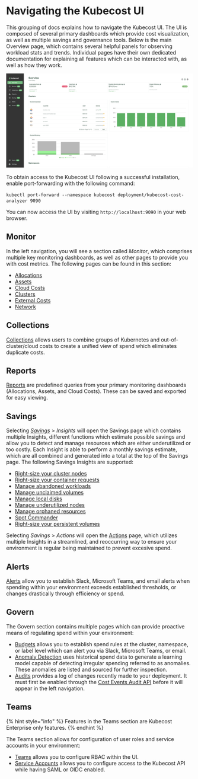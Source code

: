 # Navigating the Kubecost UI

This grouping of docs explains how to navigate the Kubecost UI. The UI is composed of several primary dashboards which provide cost visualization, as well as multiple savings and governance tools. Below is the main Overview page, which contains several helpful panels for observing workload stats and trends. Individual pages have their own dedicated documentation for explaining all features which can be interacted with, as well as how they work.

![Kubecost overview](/images/overview.png)

To obtain access to the Kubecost UI following a successful installation, enable port-forwarding with the following command:

```
kubectl port-forward --namespace kubecost deployment/kubecost-cost-analyzer 9090
```

You can now access the UI by visiting `http://localhost:9090` in your web browser.

## Monitor

In the left navigation, you will see a section called *Monitor*, which comprises multiple key monitoring dashboards, as well as other pages to provide you with cost metrics. The following pages can be found in this section:

* [Allocations](cost-allocation/README.md)
* [Assets](assets.md)
* [Cloud Costs](cloud-costs-explorer/cloud-costs-explorer.md)
* [Clusters](clusters-dashboard.md)
* [External Costs](external-costs.md)
* [Network](network-monitoring.md)

## Collections

[Collections](collections.md) allows users to combine groups of Kubernetes and out-of-cluster/cloud costs to create a unified view of spend which eliminates duplicate costs.

## Reports

[Reports](reports.md) are predefined queries from your primary monitoring dashboards (Allocations, Assets, and Cloud Costs). These can be saved and exported for easy viewing.

## Savings

Selecting [*Savings*](savings/savings.md) > *Insights* will open the Savings page which contains multiple Insights, different functions which estimate possible savings and allow you to detect and manage resources which are either underutilized or too costly. Each Insight is able to perform a monthly savings estimate, which are all combined and generated into a total at the top of the Savings page. The following Savings Insights are supported:

* [Right-size your cluster nodes](savings/cluster-right-sizing-recommendations.md)
* [Right-size your container requests](savings/container-request-right-sizing-recommendations.md)
* [Manage abandoned workloads](savings/abandoned-workloads.md)
* [Manage unclaimed volumes](savings/unclaimed-volumes.md)
* [Manage local disks](savings/local-disks.md)
* [Manage underutilized nodes](savings/underutilized-nodes.md)
* [Manage orphaned resources](savings/orphaned-resources.md)
* [Spot Commander](savings/spot-commander.md)
* [Right-size your persistent volumes](savings/pv-right-sizing-rec.md)

Selecting *Savings* > *Actions* will open the [Actions](savings/savings-actions.md) page, which utilizes multiple Insights in a streamlined, and reoccurring way to ensure your environment is regular being maintained to prevent excesive spend.

## Alerts

[Alerts](alerts.md) allow you to establish Slack, Microsoft Teams, and email alerts when spending within your environment exceeds established thresholds, or changes drastically through efficiency or spend.

## Govern

The Govern section contains multiple pages which can provide proactive means of regulating spend within your environment:

* [Budgets](budgets.md) allows you to establish spend rules at the cluster, namespace, or label level which can alert you via Slack, Microsoft Teams, or email.
* [Anomaly Detection](anomaly-detection.md) uses historical spend data to generate a learning model capable of detecting irregular spending referred to as anomalies. These anomalies are listed and sourced for further inspection.
* [Audits](audits.md) provides a log of changes recently made to your deployment. It must first be enabled through the [Cost Events Audit API](/apis/governance-apis/cost-events-audit-api.md#enabling-the-cost-events-audit-api) before it will appear in the left navigation.

## Teams

{% hint style="info" %}
Features in the Teams section are Kubecost Enterprise only features.
{% endhint %}

The Teams section allows for configuration of user roles and service accounts in your environment:

* [Teams](teams.md) allows you to configure RBAC within the UI.
* [Service Accounts](service-accounts.md) allows you to configure access to the Kubecost API while having SAML or OIDC enabled.
